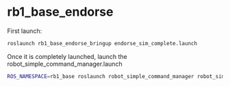 # rb1_base_endorse

First launch:

```bash
roslaunch rb1_base_endorse_bringup endorse_sim_complete.launch
```

Once it is completely launched, launch the robot_simple_command_manager.launch

```bash
ROS_NAMESPACE=rb1_base roslaunch robot_simple_command_manager robot_simple_command_manager.launch
```

